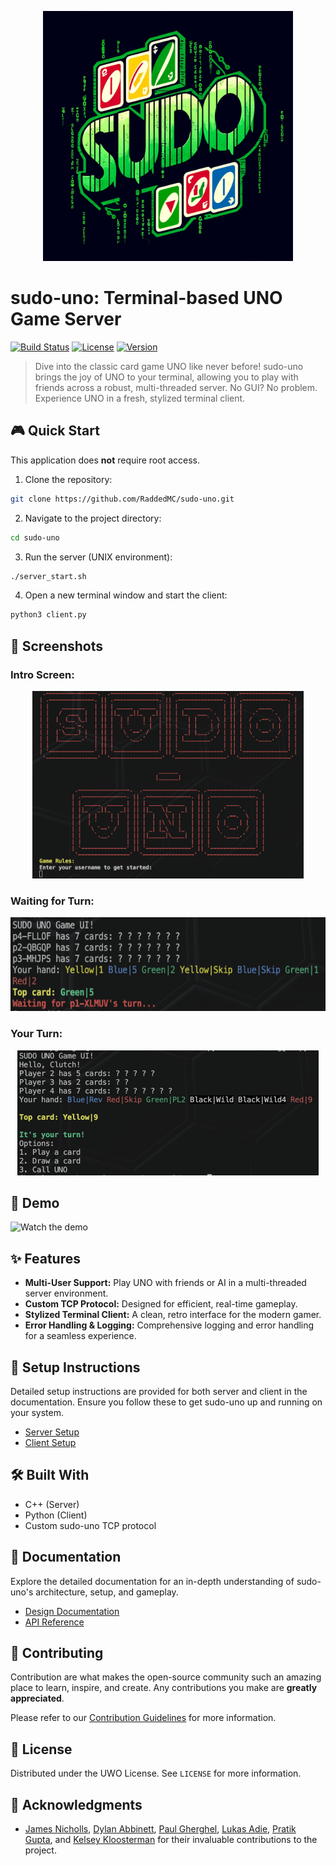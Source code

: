 
<p align="center">
    <a href="https://github.com/RaddedMC/sudo-uno">
        <img src="./img/logo.webp" alt="sudo uno logo" width=400 height=400>
    </a>
</p>

# sudo-uno: Terminal-based UNO Game Server

[![Build Status](https://img.shields.io/badge/build-passing-brightgreen)](URL_TO_BUILD_STATUS) 
[![License](https://img.shields.io/badge/license-MIT-blue)](URL_TO_LICENSE)
[![Version](https://img.shields.io/badge/version-1.0.0-lightgrey)](URL_TO_PROJECT_VERSION)

> Dive into the classic card game UNO like never before! sudo-uno brings the joy of UNO to your terminal, allowing you to play with friends across a robust, multi-threaded server. No GUI? No problem. Experience UNO in a fresh, stylized terminal client.

## 🎮 Quick Start
This application does **not** require root access.

1. Clone the repository:
```bash
git clone https://github.com/RaddedMC/sudo-uno.git
```
2. Navigate to the project directory:
```bash
cd sudo-uno
```
3. Run the server (UNIX environment):
```bash
./server_start.sh
```
4. Open a new terminal window and start the client:
```bash
python3 client.py
```

## 📸 Screenshots

### Intro Screen:
<p align="center">
    <a href="https://github.com/RaddedMC/sudo-uno">
        <img src="img/StartScreen.png" alt="sudo uno logo" height=300>
    </a>
</p>

### Waiting for Turn:
<p align="center">
    <a href="https://github.com/RaddedMC/sudo-uno">
        <img src="img/notTurn.png" alt="sudo uno logo" height=150>
    </a>
</p>

### Your Turn:
<p align="center">
    <a href="https://github.com/RaddedMC/sudo-uno">
        <img src="img/isTurn.png" alt="sudo uno logo" height=200>
    </a>
</p>

## 🎥 Demo

![Watch the demo](https://www.youtube.com/watch?v=dQw4w9WgXcQ) <!-- Placeholder for video demo thumbnail and link -->

## ✨ Features

- **Multi-User Support:** Play UNO with friends or AI in a multi-threaded server environment.
- **Custom TCP Protocol:** Designed for efficient, real-time gameplay.
- **Stylized Terminal Client:** A clean, retro interface for the modern gamer.
- **Error Handling & Logging:** Comprehensive logging and error handling for a seamless experience.

## 🔧 Setup Instructions

Detailed setup instructions are provided for both server and client in the documentation. Ensure you follow these to get sudo-uno up and running on your system.

- [Server Setup](https://docs.google.com/document/d/1D6nZBmPCcTYNuQuhGwmPKS6JeCWb1iTyJ1TUG9PHjhE/edit#heading=h.7venikefflcz)
- [Client Setup](https://docs.google.com/document/d/1D6nZBmPCcTYNuQuhGwmPKS6JeCWb1iTyJ1TUG9PHjhE/edit#heading=h.7venikefflcz)

## 🛠 Built With

- C++ (Server)
- Python (Client)
- Custom sudo-uno TCP protocol

## 📖 Documentation

Explore the detailed documentation for an in-depth understanding of sudo-uno's architecture, setup, and gameplay.

- [Design Documentation](https://docs.google.com/document/d/1D6nZBmPCcTYNuQuhGwmPKS6JeCWb1iTyJ1TUG9PHjhE/edit#heading=h.7venikefflcz)
- [API Reference](path/to/api_reference.md)

## 🤝 Contributing

Contribution are what makes the open-source community such an amazing place to learn, inspire, and create. Any contributions you make are **greatly appreciated**.

Please refer to our [Contribution Guidelines](CONTRIBUTING.md) for more information.

## 📝 License

Distributed under the UWO License. See `LICENSE` for more information.

## 🙏 Acknowledgments

- [James Nicholls](https://github.com/RaddedMC), [Dylan Abbinett](https://github.com/dabbinet), [Paul Gherghel](https://github.com/ClutchForce), [Lukas Adie](https://github.com/lukadd16), [Pratik Gupta](https://github.com/pratikngupta), and [Kelsey Kloosterman](https://github.com/KelseyKloosterman) for their invaluable contributions to the project.
